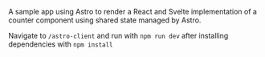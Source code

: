 A sample app using Astro to render a React and Svelte implementation of a counter component using shared state managed by Astro.

Navigate to `/astro-client` and run with `npm run dev` after installing dependencies with `npm install`
